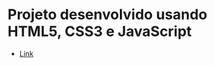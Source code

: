 # Projeto desenvolvido usando HTML5, CSS3 e JavaScript 
- <a href="https://koshiyy.github.io/DoctorCare/" target="_blank">Link</a>
